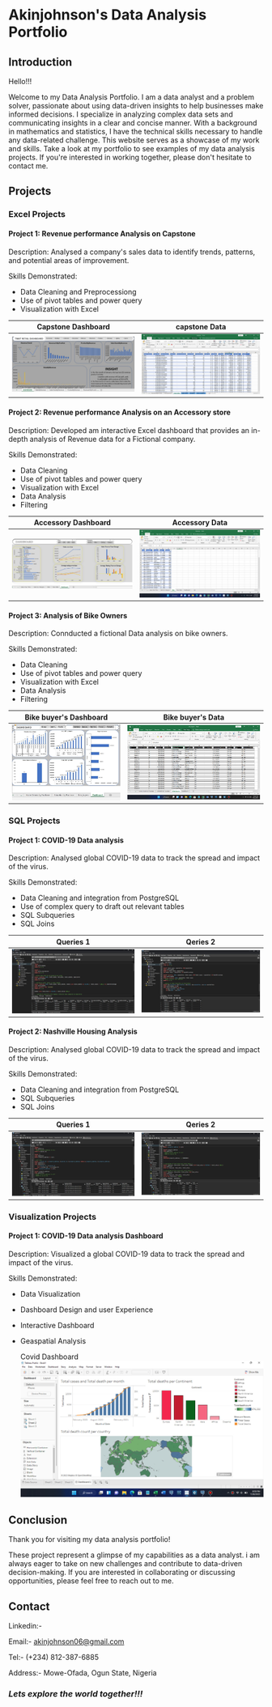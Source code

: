 # Akinjohnson's Data Analysis Portfolio

## Introduction
Hello!!!

Welcome to my Data Analysis Portfolio. I am a data analyst and a problem solver, passionate about using data-driven insights to help businesses make informed decisions. I specialize in analyzing complex data sets and communicating insights in a clear and concise manner. With a background in mathematics and statistics, I have the technical skills necessary to handle any data-related challenge. This website serves as a showcase of my work and skills. Take a look at my portfolio to see examples of my data analysis projects. If you're interested in working together, please don't hesitate to contact me.

## Projects



### Excel Projects
#### **Project 1: Revenue performance Analysis on Capstone**

Description: Analysed a company's sales data to identify trends, patterns, and potential areas of improvement.

Skills Demonstrated: 
- Data Cleaning and Preprocessiong
- Use of pivot tables and power query
- Visualization with Excel

Capstone Dashboard    |    capstone Data
:--------------------:|:----------------------:
![](Capstone.jpg)     | ![](Capstone_Table.jpg)

#### **Project 2: Revenue performance Analysis on an Accessory store**

Description: Developed am interactive Excel dashboard that provides an in-depth analysis of Revenue data for a Fictional company.

Skills Demonstrated: 
- Data Cleaning
- Use of pivot tables and power query
- Visualization with Excel
- Data Analysis
- Filtering

 Accessory Dashboard  |   Accessory Data
:--------------------:|:----------------------:
![](Assessory.jpg)    | ![](Assessory_table.jpg)

#### **Project 3: Analysis of Bike Owners**

Description: Connducted a fictional Data analysis on bike owners.

Skills Demonstrated: 
- Data Cleaning
- Use of pivot tables and power query
- Visualization with Excel
- Data Analysis
- Filtering

 Bike buyer's Dashboard  |  Bike buyer's Data
:--------------------:|:----------------------------:
![](bike_buyers.jpg)    | ![](bike_buyers_Table.jpg)



### SQL Projects
#### **Project 1: COVID-19 Data analysis**

Description: Analysed global COVID-19 data to track the spread and impact of the virus.

Skills Demonstrated:
- Data Cleaning and integration from PostgreSQL
- Use of complex query to draft out relevant tables
- SQL Subqueries
- SQL Joins

Queries 1      |      Qeries 2
:-------------:|:---------------:
![](Covid1.jpg)| ![](Covid2.jpg)

#### **Project 2: Nashville Housing Analysis**

Description: Analysed global COVID-19 data to track the spread and impact of the virus.

Skills Demonstrated:
- Data Cleaning and integration from PostgreSQL
- SQL Subqueries
- SQL Joins

Queries 1          |      Qeries 2
:-----------------:|:-------------------:
![](Nashville1.jpg)| ![](Nashville2.jpg)



### Visualization Projects
#### **Project 1: COVID-19 Data analysis Dashboard**

Description: Visualized a global COVID-19 data to track the spread and impact of the virus.

Skills Demonstrated:
- Data Visualization
- Dashboard Design and user Experience
- Interactive Dashboard
- Geaspatial Analysis

  Covid Dashboard      
  ![](Covid_Dashboard.jpg)


## Conclusion
Thank you for visiting my data analysis portfolio!

These project represent a glimpse of my capabilities as a data analyst. i am always eager to take on new challenges and contribute to data-driven decision-making. If you are interested in collaborating or discussing opportunities, please feel free to reach out to me.


## Contact
Linkedin:- 

Email:- akinjohnson06@gmail.com

Tel:- (+234) 812-387-6885

Address:- Mowe-Ofada, Ogun State, Nigeria


### **_Lets explore the world together!!!_**
